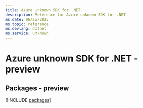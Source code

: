 ```yaml
---
title: Azure unknown SDK for .NET
description: Reference for Azure unknown SDK for .NET
ms.date: 06/25/2025
ms.topic: reference
ms.devlang: dotnet
ms.service: unknown
---
```

# Azure unknown SDK for .NET - preview
## Packages - preview
[!INCLUDE [packages](unknown-index.md)]